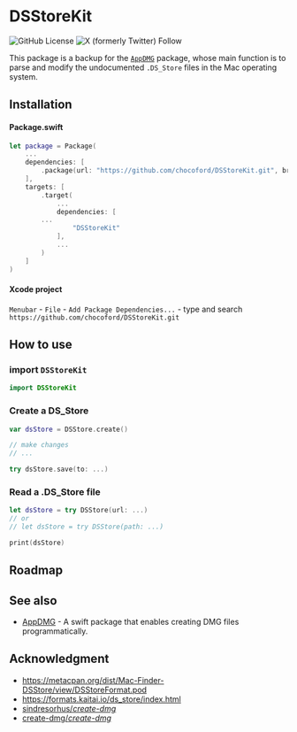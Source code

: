 # DSStoreKit
![GitHub License](https://img.shields.io/github/license/chocoford/DSStoreKit) ![X (formerly Twitter) Follow](https://img.shields.io/twitter/follow/dove_zachary?label=Chocoford)

This package is a backup for the [`AppDMG`](https://github.com/chocoford/AppDMG) package, whose main function is to parse and modify the undocumented `.DS_Store` files in the Mac operating system.

## Installation

#### Package.swift

```swift
let package = Package(
    ...
    dependencies: [
        .package(url: "https://github.com/chocoford/DSStoreKit.git", branch: "main")
    ],
    targets: [
        .target(
            ...
            dependencies: [
		...
                "DSStoreKit"
            ],
            ...
        )
    ]
)
```

#### Xcode project

`Menubar` - `File` - `Add Package Dependencies...` - type and search `https://github.com/chocoford/DSStoreKit.git`

## How to use

### import `DSStoreKit`
```swift
import DSStoreKit
```

### Create a DS\_Store

```swift
var dsStore = DSStore.create()

// make changes
// ...

try dsStore.save(to: ...)
```

### Read a .DS\_Store file

```swift 
let dsStore = try DSStore(url: ...)
// or
// let dsStore = try DSStore(path: ...)

print(dsStore)

```

## Roadmap



## See also
- [AppDMG](https://github.com/chocoford/AppDMG) - A swift package that enables creating DMG files programmatically.


## Acknowledgment

* https://metacpan.org/dist/Mac-Finder-DSStore/view/DSStoreFormat.pod
* https://formats.kaitai.io/ds_store/index.html
* [sindresorhus/*create-dmg*](https://github.com/sindresorhus/create-dmg)
* [create-dmg/*create-dmg*](https://github.com/create-dmg/create-dmg)


